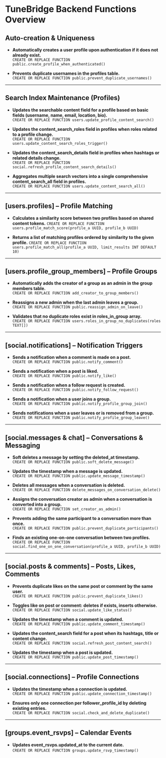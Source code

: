 # TuneBridge Backend Functions Overview

## Auto-creation & Uniqueness

- **Automatically creates a user profile upon authentication if it does not already exist.**  
  `CREATE OR REPLACE FUNCTION public.create_profile_when_authenticated()`

- **Prevents duplicate usernames in the profiles table.**  
  `CREATE OR REPLACE FUNCTION public.prevent_duplicate_usernames()`

---

## Search Index Maintenance (Profiles)

- **Updates the searchable content field for a profile based on basic fields (username, name, email, location, bio).**  
  `CREATE OR REPLACE FUNCTION users.update_profile_content_search()`

- **Updates the content_search_roles field in profiles when roles related to a profile change.**  
  `CREATE OR REPLACE FUNCTION users.update_content_search_roles_trigger()`

- **Updates the content_search_details field in profiles when hashtags or related details change.**  
  `CREATE OR REPLACE FUNCTION social.refresh_profile_content_search_details()`

- **Aggregates multiple search vectors into a single comprehensive content_search_all field in profiles.**  
  `CREATE OR REPLACE FUNCTION users.update_content_search_all()`

---

## [users.profiles] – Profile Matching
- **Calculates a similarity score between two profiles based on shared content tokens.**
  `CREATE OR REPLACE FUNCTION users.profile_match_score(profile_a UUID, profile_b UUID)`

- **Returns a list of matching profiles ordered by similarity to the given profile.**
  `CREATE OR REPLACE FUNCTION users.profile_match_all(profile_a UUID, limit_results INT DEFAULT 10)`
  
---

## [users.profile_group_members] – Profile Groups

- **Automatically adds the creator of a group as an admin in the group members table.**  
  `CREATE OR REPLACE FUNCTION add_creator_to_group_members()`

- **Reassigns a new admin when the last admin leaves a group.**  
  `CREATE OR REPLACE FUNCTION public.reassign_admin_on_leave()`

- **Validates that no duplicate roles exist in roles_in_group array.**  
  `CREATE OR REPLACE FUNCTION users.roles_in_group_no_duplicates(roles TEXT[])`

---

## [social.notifications] – Notification Triggers

- **Sends a notification when a comment is made on a post.**  
  `CREATE OR REPLACE FUNCTION public.notify_comment()`

- **Sends a notification when a post is liked.**  
  `CREATE OR REPLACE FUNCTION public.notify_like()`

- **Sends a notification when a follow request is created.**  
  `CREATE OR REPLACE FUNCTION public.notify_follow_request()`

- **Sends a notification when a user joins a group.**  
  `CREATE OR REPLACE FUNCTION public.notify_profile_group_join()`

- **Sends notifications when a user leaves or is removed from a group.**  
  `CREATE OR REPLACE FUNCTION public.notify_profile_group_leave()`

---

## [social.messages & chat] – Conversations & Messaging

- **Soft deletes a message by setting the deleted_at timestamp.**  
  `CREATE OR REPLACE FUNCTION public.soft_delete_message()`

- **Updates the timestamp when a message is updated.**  
  `CREATE OR REPLACE FUNCTION public.update_message_timestamp()`

- **Deletes all messages when a conversation is deleted.**  
  `CREATE OR REPLACE FUNCTION delete_messages_on_conversation_delete()`

- **Assigns the conversation creator as admin when a conversation is converted into a group.**  
  `CREATE OR REPLACE FUNCTION set_creator_as_admin()`

- **Prevents adding the same participant to a conversation more than once.**  
  `CREATE OR REPLACE FUNCTION public.prevent_duplicate_participants()`

- **Finds an existing one-on-one conversation between two profiles.**  
  `CREATE OR REPLACE FUNCTION social.find_one_on_one_conversation(profile_a UUID, profile_b UUID)`

---

## [social.posts & comments] – Posts, Likes, Comments

- **Prevents duplicate likes on the same post or comment by the same user.**  
  `CREATE OR REPLACE FUNCTION public.prevent_duplicate_likes()`

- **Toggles like on post or comment: deletes if exists, inserts otherwise.**  
  `CREATE OR REPLACE FUNCTION social.update_like_status()`

- **Updates the timestamp when a comment is updated.**  
  `CREATE OR REPLACE FUNCTION public.update_comment_timestamp()`

- **Updates the content_search field for a post when its hashtags, title or content change.**  
  `CREATE OR REPLACE FUNCTION social.refresh_post_content_search()`

- **Updates the timestamp when a post is updated.**  
  `CREATE OR REPLACE FUNCTION public.update_post_timestamp()`

---

## [social.connections] – Profile Connections

- **Updates the timestamp when a connection is updated.**  
  `CREATE OR REPLACE FUNCTION public.update_connection_timestamp()`

- **Ensures only one connection per follower_profile_id by deleting existing entries.**  
  `CREATE OR REPLACE FUNCTION social.check_and_delete_duplicate()`

---

## [groups.event_rsvps] – Calendar Events

- **Updates event_rsvps.updated_at to the current date.**  
  `CREATE OR REPLACE FUNCTION groups.update_rsvp_timestamp()`
